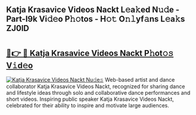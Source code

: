 ## Katja Krasavice Videos Nackt L𝚎a𝚔ed N𝚞𝚍e - Part-I9k Vi𝚍𝚎o P𝚑𝚘tos - H𝚘𝚝 O𝚗𝚕yf𝚊ns L𝚎a𝚔s ZJ0lD

# <h2><a href="http://kf0shvp.oniu.top/?m=Katja+Krasavice+Videos+Nackt">🔗👉 🔴 Katja Krasavice Videos Nackt P𝚑ot𝚘𝚜 V𝚒d𝚎o</a></h2>

[![Katja Krasavice Videos Nackt Nu𝚍e𝚜](https://i.imgur.com/0qMVB7G.gif)](http://kf0shvp.oniu.top/?m=Katja+Krasavice+Videos+Nackt)
Web-based artist and dance collaborator Katja Krasavice Videos Nackt, recognized for sharing dance and lifestyle ideas through solo and collaborative dance performances and short videos. Inspiring public speaker Katja Krasavice Videos Nackt, celebrated for their ability to inspire and motivate large audiences.  
